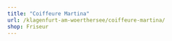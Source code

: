 ```yaml
---
title: "Coiffeure Martina"
url: /klagenfurt-am-woerthersee/coiffeure-martina/
shop: Friseur
---
```

